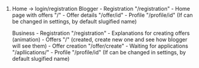 1. Home -> login/registration
    Blogger
        - Registration "/registration"
        - Home page with offers "/"
        - Offer details "/offer/id"
        - Profile "/profile/id" (If can be changed in settings, by default slugified name)

    Business
        - Registration "/registration"
        - Explanations for creating offers (animation)
        - Offers "/" (created, create new one and see how blogger will see them)
        - Offer creation "/offer/create"
        - Waiting for applications "/apllications/"
        - Profile "/profile/id" (If can be changed in settings, by default slugified name)

